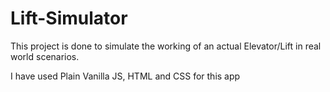 # Lift-Simulator
This project is done to simulate the working of an actual Elevator/Lift in real world scenarios.

I have used Plain Vanilla JS, HTML and CSS for this app
